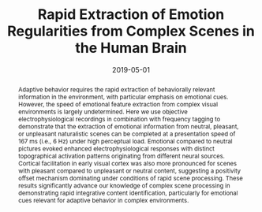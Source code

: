 ---
# Documentation: https://wowchemy.com/docs/managing-content/

title: 'Rapid Extraction of Emotion Regularities from Complex Scenes in the Human Brain'
subtitle: ''
summary: ''
authors:
- A. Schettino
- C. Gundlach
- M.M. Müller
tags: []
categories: []
date: '2019-05-01'
lastmod: 2020-10-10T16:08:59+02:00
featured: false
draft: false

# Featured image
# To use, add an image named `featured.jpg/png` to your page's folder.
# Focal points: Smart, Center, TopLeft, Top, TopRight, Left, Right, BottomLeft, Bottom, BottomRight.
image:
  caption: ''
  focal_point: ''
  preview_only: false

# Projects (optional).
#   Associate this post with one or more of your projects.
#   Simply enter your project's folder or file name without extension.
#   E.g. `projects = ["internal-project"]` references `content/project/deep-learning/index.md`.
#   Otherwise, set `projects = []`.
projects: []
publishDate: '2020-10-10T14:08:59.056257Z'
publication_types:
- '2'
abstract: 'Adaptive behavior requires the rapid extraction of behaviorally relevant information in the environment, with particular emphasis on emotional cues. However, the speed of emotional feature extraction from complex visual environments is largely undetermined. Here we use objective electrophysiological recordings in combination with frequency tagging to demonstrate that the extraction of emotional information from neutral, pleasant, or unpleasant naturalistic scenes can be completed at a presentation speed of 167 ms (i.e., 6 Hz) under high perceptual load. Emotional compared to neutral pictures evoked enhanced electrophysiological responses with distinct topographical activation patterns originating from different neural sources. Cortical facilitation in early visual cortex was also more pronounced for scenes with pleasant compared to unpleasant or neutral content, suggesting a positivity offset mechanism dominating under conditions of rapid scene processing. These results significantly advance our knowledge of complex scene processing in demonstrating rapid integrative content identification, particularly for emotional cues relevant for adaptive behavior in complex environments.'
publication: '*Collabra: Psychology*'
doi: 10.1525/collabra.226
---